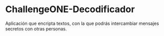 # ChallengeONE-Decodificador
Aplicación que encripta textos, con la que podrás intercambiar mensajes secretos con otras personas.

